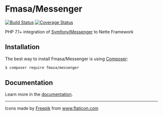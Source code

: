 Fmasa/Messenger
======
[![Build Status](https://travis-ci.org/fmasa/messenger.svg?branch=master)](https://travis-ci.org/fmasa/messenger)
[![Coverage Status](https://coveralls.io/repos/github/fmasa/messenger/badge.svg?branch=master)](https://coveralls.io/github/fmasa/messenger?branch=master)

PHP 7.1+ integration of [Symfony/Messenger](https://symfony.com/doc/current/messenger.html) to Nette Framework

## Installation

The best way to install Fmasa/Messenger is using  [Composer](http://getcomposer.org/):

```sh
$ composer require fmasa/messenger
```

## Documentation

Learn more in the [documentation](./docs/index.md).

------------

<div>Icons made by <a href="https://www.flaticon.com/authors/freepik" title="Freepik">Freepik</a>
from <a href="https://www.flaticon.com/" title="Flaticon">www.flaticon.com</a></div>
